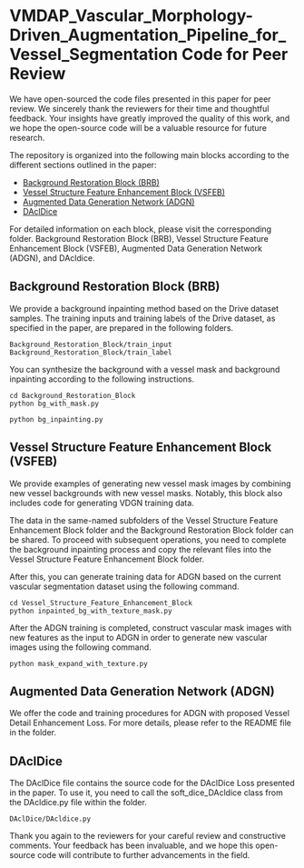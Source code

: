 # VMDAP_Vascular_Morphology-Driven_Augmentation_Pipeline_for_Vessel_Segmentation Code for Peer Review

We have open-sourced the code files presented in this paper for peer review. We sincerely thank the reviewers for their time and thoughtful feedback. Your insights have greatly improved the quality of this work, and we hope the open-source code will be a valuable resource for future research.


The repository is organized into the following main blocks according to the different sections outlined in the paper:

- [Background Restoration Block (BRB)](Background_Restoration_Block)
- [Vessel Structure Feature Enhancement Block (VSFEB)](Vessel_Structure_Feature_Enhancement_Block)
- [Augmented Data Generation Network (ADGN)](ADGN)
- [DAclDice](DAclDice)

For detailed information on each block, please visit the corresponding folder. Background Restoration Block (BRB), Vessel Structure Feature Enhancement Block (VSFEB), Augmented Data Generation Network (ADGN), and DAcldice.

## Background Restoration Block (BRB)

We provide a background inpainting method based on the Drive dataset samples. The training inputs and training labels of the Drive dataset, as specified in the paper, are prepared in the following folders.

```
Background_Restoration_Block/train_input Background_Restoration_Block/train_label
```

You can synthesize the background with a vessel mask and background inpainting according to the following instructions.

```
cd Background_Restoration_Block
python bg_with_mask.py
```

```
python bg_inpainting.py
```


## Vessel Structure Feature Enhancement Block (VSFEB)

We provide examples of generating new vessel mask images by combining new vessel backgrounds with new vessel masks. Notably, this block also includes code for generating VDGN training data.

The data in the same-named subfolders of the Vessel Structure Feature Enhancement Block folder and the Background Restoration Block folder can be shared. To proceed with subsequent operations, you need to complete the background inpainting process and copy the relevant files into the Vessel Structure Feature Enhancement Block folder.

After this, you can generate training data for ADGN based on the current vascular segmentation dataset using the following command.

```
cd Vessel_Structure_Feature_Enhancement_Block
python inpainted_bg_with_texture_mask.py
```

After the ADGN training is completed, construct vascular mask images with new features as the input to ADGN in order to generate new vascular images using the following command.


```
python mask_expand_with_texture.py
```


## Augmented Data Generation Network (ADGN)

We offer the code and training procedures for ADGN with proposed Vessel Detail Enhancement Loss. For more details, please refer to the README file in the folder.


## DAclDice
The DAclDice file contains the source code for the DAclDice Loss presented in the paper. To use it, you need to call the soft_dice_DAcldice class from the DAcldice.py file within the folder.

```
DAclDice/DAcldice.py
```

Thank you again to the reviewers for your careful review and constructive comments. Your feedback has been invaluable, and we hope this open-source code will contribute to further advancements in the field.
